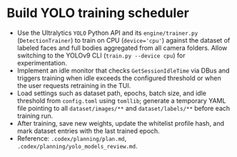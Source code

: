 # Build YOLO training scheduler

- Use the Ultralytics `YOLO` Python API and its `engine/trainer.py` (`DetectionTrainer`) to train on CPU (`device='cpu'`) against the dataset of labeled faces and full bodies aggregated from all camera folders. Allow switching to the YOLOv9 CLI (`train.py --device cpu`) for experimentation.
- Implement an idle monitor that checks `GetSessionIdleTime` via DBus and triggers training when idle exceeds the configured threshold or when the user requests retraining in the TUI.
- Load settings such as dataset path, epochs, batch size, and idle threshold from `config.toml` using `tomllib`; generate a temporary YAML file pointing to all `dataset/images/**` and `dataset/labels/**` before each training run.
- After training, save new weights, update the whitelist profile hash, and mark dataset entries with the last trained epoch.
- Reference: `.codex/planning/plan.md`, `.codex/planning/yolo_models_review.md`.
